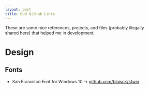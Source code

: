 ```yaml
---
layout: post
title: Gud Github Links
---
```


These are some nice references, projects, and files (probably illegally shared here) that helped me in development.

# Design
## Fonts
* San Francisco Font for Windows 10 -> [github.com/blaisck/sfwin](https://github.com/blaisck/sfwin)
